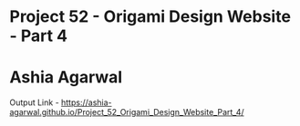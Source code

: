 # Project 52 - Origami Design Website - Part 4
# Ashia Agarwal
Output Link - https://ashia-agarwal.github.io/Project_52_Origami_Design_Website_Part_4/
